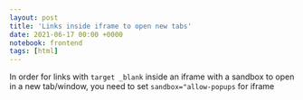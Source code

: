 ```yaml
---
layout: post
title: 'Links inside iframe to open new tabs'
date: 2021-06-17 00:00 +0000
notebook: frontend
tags: [html]
---
```

In order for links with `target _blank` inside an iframe with a sandbox to open in a new tab/window, you need to set `sandbox="allow-popups` for iframe